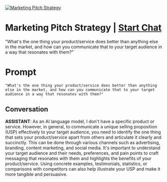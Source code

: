 
[![Marketing Pitch Strategy](https://flow-prompt-covers.s3.us-west-1.amazonaws.com/icon/minimalist/mini_5.png)](https://gptcall.net/chat.html?data=%7B%22contact%22%3A%7B%22id%22%3A%22OEnvK3dzPgxgZtf9T2diE%22%2C%22flow%22%3Atrue%7D%7D)
# Marketing Pitch Strategy | [Start Chat](https://gptcall.net/chat.html?data=%7B%22contact%22%3A%7B%22id%22%3A%22OEnvK3dzPgxgZtf9T2diE%22%2C%22flow%22%3Atrue%7D%7D)
"What's the one thing your product/service does better than anything else in the market, and how can you communicate that to your target audience in a way that resonates with them?"

# Prompt

```
"What's the one thing your product/service does better than anything else in the market, and how can you communicate that to your target audience in a way that resonates with them?"
```

## Conversation

**ASSISTANT**: As an AI language model, I don't have a specific product or service. However, in general, to communicate a unique selling proposition (USP) effectively to your target audience, you need to identify the one thing that sets your product/service apart from others and articulate it clearly and succinctly. This can be done through various channels such as advertising, branding, content marketing, and social media. It's important to understand your target audience and their needs, preferences, and pain points to craft messaging that resonates with them and highlights the benefits of your product/service. Using concrete examples, testimonials, statistics, or comparisons with competitors can also help illustrate your USP and make it more tangible and persuasive.


